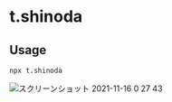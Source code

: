 # t.shinoda

## Usage
```
npx t.shinoda
```

![スクリーンショット 2021-11-16 0 27 43](https://user-images.githubusercontent.com/45593212/141808599-0ef20934-2f22-4d13-b2e7-09f9a737d775.png)

